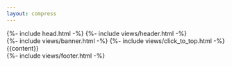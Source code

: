 ```yaml
---
layout: compress
---
```


<!DOCTYPE html>
<html lang="{% translate core.lang %}">
  {%- include head.html -%}
  <body>
    {%- include views/header.html -%}
    <main>
      {%- include views/banner.html -%}
      {%- include views/click_to_top.html -%}
      <section class="content">
        {{content}}
      </section>
    </main>
    {%- include views/footer.html -%}
    <script >
      {%- include scripts/core.js -%}
      {%- include scripts/scroll-status.js -%}
      {%- include scripts/click-to-top.js -%}
      {%- include scripts/click-to-more.js -%}
      {%- include scripts/contextmenu-disabled.js -%}
      {%- include scripts/dropdown.js -%}
    </script>
  </body>
</html>